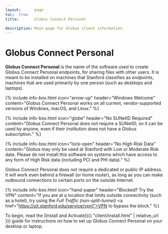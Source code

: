 ```yaml
---
layout:      page
toc:  true
title:       Globus Connect Personal

description: Main page for Globus client information.
---
```


# Globus Connect Personal

**Globus Connect Personal** is the name of the software used to create Globus
Connect Personal endpoints, for sharing files with other users.  It is meant to
be installed on machines that Stanford classifies as _endpoints_,
machines that are used primarily by one person (such as desktops and laptops).

{% include info-box.html
   icon="arrow-up"
   header="Windows Welcome"
   content="Globus Connect Personal works on all current, vendor-supported versions of Windows, macOS, and Linux."
%}

{% include info-box.html
   icon="globe"
   header="No SUNetID Required"
   content="Globus Connect Personal does not require a SUNetID, so it can be used by anyone, even if their institution does not have a Globus subscription."
%}

{% include info-box.html
   icon="lock-open"
   header="No High-Risk Data"
   content="Globus may only be used at Stanford with Low or Moderate Risk data.  Please do not install this software on systems which have access to any form of High Risk data (including PCI and PHI data)."
%}

Globus Connect Personal does not require a dedicated or public IP address.  It
will work even behind a firewall (or home router), as long as you can make
outbound connections to certain ports on the outside Internet.

{% include info-box.html
   icon="hand-paper"
   header="Blocked?  Try the VPN"
   content="If you are at a location that limits outside connectivity (such as a hotel), try using the <em>Full Traffic (non-split-tunnel)</em> <a href=\"https://uit.stanford.edu/service/vpn\">VPN</a> to bypass the block." %}

To begin, read the [Install and Activate]({{ "client/install.html" |
relative_url }}) guide for instructions on how to set up Globus Connect
Personal on your desktop or laptop.




